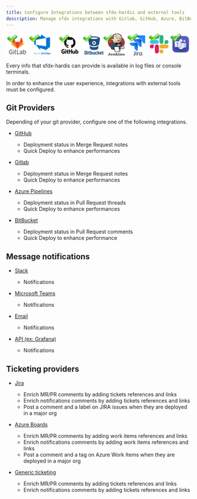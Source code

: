 ```yaml
---
title: Configure Integrations between sfdx-hardis and external tools
description: Manage sfdx integrations with Gitlab, GitHub, Azure, BitBucket, Microsoft Teams
---
```

<!-- markdownlint-disable MD013 -->

![](assets/images/integrations.png)

Every info that sfdx-hardis can provide is available in log files or console terminals.

In order to enhance the user experience, integrations with external tools must be configured.

## Git Providers

Depending of your git provider, configure one of the following integrations.

- [GitHub](salesforce-ci-cd-setup-integration-github.md)
  - Deployment status in Merge Request notes
  - Quick Deploy to enhance performances

- [Gitlab](salesforce-ci-cd-setup-integration-gitlab.md)
  - Deployment status in Merge Request notes
  - Quick Deploy to enhance performances

- [Azure Pipelines](salesforce-ci-cd-setup-integration-azure.md)
  - Deployment status in Pull Request threads
  - Quick Deploy to enhance performances

- [BitBucket](salesforce-ci-cd-setup-integrations-bitbucket.md)
  - Deployment status in Pull Request comments
  - Quick Deploy to enhance performance

## Message notifications

- [Slack](salesforce-ci-cd-setup-integration-slack.md)
  - Notifications

- [Microsoft Teams](salesforce-ci-cd-setup-integration-ms-teams.md)
  - Notifications

- [Email](salesforce-ci-cd-setup-integration-email.md)
  - Notifications

- [API (ex: Grafana)](salesforce-ci-cd-setup-integration-api.md)
  - Notifications

## Ticketing providers

- [Jira](salesforce-ci-cd-setup-integration-jira.md)
  - Enrich MR/PR comments by adding tickets references and links
  - Enrich notifications comments by adding tickets references and links
  - Post a comment and a label on JIRA issues when they are deployed in a major org

- [Azure Boards](salesforce-ci-cd-setup-integration-azure-boards.md)
  - Enrich MR/PR comments by adding work items references and links
  - Enrich notifications comments by adding work items references and links
  - Post a comment and a tag on Azure Work Items when they are deployed in a major org

- [Generic ticketing](salesforce-ci-cd-setup-integration-generic-ticketing.md)
  - Enrich MR/PR comments by adding tickets references and links
  - Enrich notifications comments by adding tickets references and links